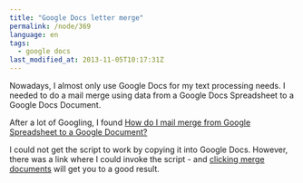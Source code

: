 ```yaml
---
title: "Google Docs letter merge"
permalink: /node/369
language: en
tags:
  - google docs
last_modified_at: 2013-11-05T10:17:31Z
---
```


Nowadays, I almost only use Google Docs for my text processing needs. I needed to do a mail merge using data from a Google Docs Spreadsheet to a Google Docs Document.

After a lot of Googling, I found [How do I mail merge from Google Spreadsheet to a Google Document?](http://webapps.stackexchange.com/questions/40067/how-do-i-mail-merge-from-google-spreadsheet-to-a-google-document)

I could not get the script to work by copying it into Google Docs. However, there was a link where I could invoke the script - and [clicking merge documents](https://script.google.com/macros/s/AKfycbwESJDw_pKQ3xFd5fofw02P-CD13f9TmiSeXhlkJ2dj1mEw09km/exec) will get you to a good result.
